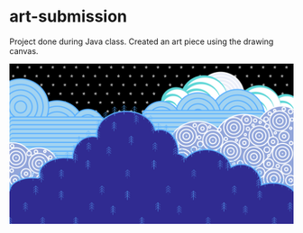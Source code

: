# art-submission

Project done during Java class. Created an art piece using the drawing canvas.

![Art Project Image](output.png "Art Project Image")
